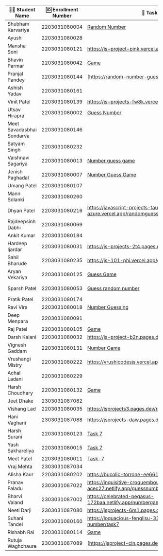 | 👩‍🎓 Student Name | 🆔 Enrollment Number | 🔗 Task 7 URL | 🔗 Task 8 URL | 🐱 GitHub Repository URL |
|---|---|---|---|---|
| Shubham Karvariya | 2203031080004 |[Random Number](https://marvelous-pony-d1462f.netlify.app/task7/) | [Random Password](https://marvelous-pony-d1462f.netlify.app/task8/)| [GitHub](https://github.com/5hubhm/J_S)|
| Ayush | 2203031080028 | | | |
| Mansha Soni | 2203031080121 | https://js-project-pink.vercel.app/task7.html |https://js-project-pink.vercel.app/randompw.html |https://github.com/mansha-6/JS-Project |
| Bhavin Parmar | 2203031080042 |[Game](https://jstasks.vercel.app/Task%207/index.html) |[Pass](https://jstasks.vercel.app/Task%208/index.html)|[GitHub](https://github.com/bhavinSOL/JS_task) |
| Pranjal Pandey | 2203031080144 |[https://random-number-guess-nu.vercel.app/guess.html] |[https://random-number-guess-nu.vercel.app/password.html]|[https://github.com/Pranjallpandey1504/random-number-guess] |
| Ashish Yadav | 2203031080161 | | | |
| Vinit Patel | 2203031080139 | https://js-projects-fw8k.vercel.app/Task7.html | https://js-projects-fw8k.vercel.app/Task8.html | https://github.com/Vinitpatel28/JS-Projects.git |
| Utsav Hirapra | 2203031080002 |[Guess Number](https://js-eosin.vercel.app/Task%207/guess.html) |[Password Generator](https://js-eosin.vercel.app/Task%208/index.html) |[Github](https://github.com/utsav1213/JS)|
| Meet Savadasbhai Sondarva | 2203031080146 | | | |
| Satyam Singh | 2203031080232 | | | |
| Vaishnavi Sagariya | 2203031080013 | [Number guess game](https://js-pro-nine.vercel.app/Number%20Guessing%20Game/numguess.html)|[Password Generator](https://js-pro-nine.vercel.app/Random%20Password%20Generator/password.html) | [GitHub](https://github.com/sagariyavaishnavi/js_pro)|
| Jenish Paghadal | 2203031080007 |[Number Guess Game](https://jsassignment-omega.vercel.app/randomguesse.html) | [Password Generator](https://jsassignment-omega.vercel.app/randompass.html) | [GitHub](https://github.com/ItsJESH/)|
| Umang Patel | 2203031080107 | | | |
| Mann Solanki | 2203031080260 | | | |
| Dhyan Patel | 2203031080216 |https://javascript-projects-tau-azure.vercel.app/randomguess.html | https://javascript-projects-tau-azure.vercel.app/randompassword.html | https://github.com/dhyanpatel3/javascript_projects |
| Rajdeepsinh Dabhi | 2203031080069 | | | |
| Ankit Kumar | 2203031080184 | | | |
| Hardeep Ijardar | 2203031080031 | https://js-projects-2t4.pages.dev/random-number-guess | https://js-projects-2t4.pages.dev/random-password-generator| https://github.com/HardeepIjardar/JS-Projects |
| Sahil Bharude | 2203031080235 | https://js-101-phi.vercel.app/guess.html | https://js-101-phi.vercel.app/pass.html | https://github.com/BharudeSahil/JS_101 |
| Aryan Vekariya | 2203031080125 |[Guess Game](https://javascript-ecru-seven.vercel.app/task7/Guess%20Game.html) |[Password generator](https://javascript-ecru-seven.vercel.app/task8/Password.html) |[Github](https://github.com/aaryanvekariya/javascript) |
| Sparsh Patel | 2203031080053 |[Guess random number](https://jsprojet.vercel.app/guessrandomnumber.html) |[Password Generator](https://jsprojet.vercel.app/randompassword.html)|[Github] (https://github.com/SparshPatel1115/JS_Project)|
| Pratik Patel | 2203031080174 | | | |
| Ravi Vira | 2203031080018 |[Number Guessing](https://assignment-4-js-beige.vercel.app/gusse.html) | [password generator](https://assignment-4-js-beige.vercel.app/password.html) |[GitHub](https://github.com/Ravi-vira/assignment-4-JS) |
| Deep Menpara | 2203031080091 | | | |
| Raj Patel | 2203031080105 |[Game](https://js-five-beta.vercel.app/Task%207/index.html) |[Password Gen](https://js-five-beta.vercel.app/Task%208/index.html) |[Github](https://github.com/RajPatel08/JS) |
| Darsh Kalani | 2203031080032 | https://js-project-b2n.pages.dev/game | https://js-project-b2n.pages.dev/passgen | https://github.com/Darshkalani28/JS_Project |
| Vignesh Gaddam | 2203031080131 | [Number Game](https://js-101-theta.vercel.app/number_guesser.html)| [Random Password Generator](https://js-101-theta.vercel.app/pass.html) | [Git_Hub](https://github.com/mrvigneshgaddam/JS101) |
| Vrushangi Mistry | 2203031080222 |https://vrushicodesjs.vercel.app/RandomNumberGusser.html |https://vrushicodesjs.vercel.app/RandomPasswordGenerator.html |https://github.com/Vrushi14/JavaScriptProjects/tree/main |
| Achal Ladani | 2203031080229 | | | |
| Harsh Choudhary | 2203031080132 | [Game](https://wdf-js-qmxh.vercel.app/randomguss.html)| [Password gen](https://wdf-js-qmxh.vercel.app/task8.html)|[Github](https://github.com/mrHarshchoudhary/WDF_JS) |
| Jeet Dhake | 2303031087082 | | | |
| Vishang Lad | 2203031080035 |https://jsprojects3.pages.dev/random |https://jsprojects3.pages.dev/random_password |https://github.com/vishangl/JSprojects |
| Hani Vaghani | 2303031087088 |https://jsprojects-daw.pages.dev/random|https://jsprojects-daw.pages.dev/randompass|https://github.com/hanivaghani/JSprojects|
| Harsh Surani | 2203031080123 |[Task 7](https://2203031080123-assignment-7.netlify.app/number%20guessing%20game) | [Task 8](https://2203031080123-assignment-7.netlify.app/password%20generator) | [Github](https://github.com/suraniharsh/Assignments/tree/Assignment-7) |
| Yash Sakhareliya | 2203031080015 |[Task 7](https://js-tasks-nine.vercel.app/Task%207/) |[Task 8](https://js-tasks-nine.vercel.app/Task%208/) |[GitHub URL](https://github.com/Yashsakhareliya/JS_Task) |
| Meet Patel | 2203031080011 |[Task-7](https://java-script-practice-lac.vercel.app/RandomNumber.html) |[Task-8](https://java-script-practice-lac.vercel.app/RandomPassword.html) |[GitHub](https://github.com/MeetPatel54/JavaScript_practice.git) |
| Vraj Mehta | 2303031087034 | | | |
| Alisha Kaur | 2203031080202 | https://bucolic-torrone-ee6617.netlify.app/guess| https://bucolic-torrone-ee6617.netlify.app/randompassword|https://github.com/Alishakaur431/javascript |
| Pranav Faladu | 2303031087022 |https://inquisitive-croquembouche-acec27.netlify.app/guessnumber|https://inquisitive-croquembouche-acec27.netlify.app/rendompass|https://github.com/PranavFaladu/JSprojects|
| Bharvi Valand | 2303031087002 | https://celebrated-pegasus-172baa.netlify.app/numbergame | https://celebrated-pegasus-172baa.netlify.app/randompass | https://github.com/bharvivaland/JSprojects.git |
| Neeti Darji | 2303031087080 |https://jsprojects-6m1.pages.dev/randomnumber | https://jsprojects-6m1.pages.dev/passwordgenerator | https://github.com/Neetidarji/Jsprojects |
| Suhani Tandel | 2203031080160 |https://loquacious-fenglisu-33dd21.netlify.app/random-number/task7 |https://loquacious-fenglisu-33dd21.netlify.app/random-password/task8 | https://github.com/SuhaniTandel/JS-Project |
| Rishabh Rai | 2203031080114 |[Game](https://js-coral-psi.vercel.app/Task%207/index.html) |[Password gen](https://js-coral-psi.vercel.app/Task%208/index.html) |[GitHub](https://github.com/Rishabhrai29/js) |
| Rutuja Waghchaure | 2303031087089 |(https://jsproject-cin.pages.dev/random_number) |(https://jsproject-cin.pages.dev/random_passwd )| (https://github.com/rutujawaghchaure/jsproject)|

